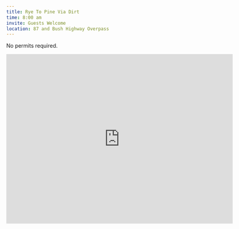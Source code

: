 ```yaml
---
title: Rye To Pine Via Dirt
time: 8:00 am
invite: Guests Welcome
location: 87 and Bush Highway Overpass
---
```


No permits required.

<iframe src="https://www.google.com/maps/embed?pb=!1m13!1m8!1m3!1d84357.06538568465!2d-111.59755247587556!3d33.64804811670151!3m2!1i1024!2i768!4f13.1!3m2!1m1!2zMzPCsDM3JzQxLjkiTiAxMTHCsDMzJzM1LjciVw!5e0!3m2!1sen!2sus!4v1735856642386!5m2!1sen!2sus" width="600" height="450" style="border:0;" allowfullscreen="" loading="lazy" referrerpolicy="no-referrer-when-downgrade"></iframe>
